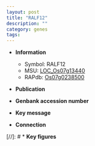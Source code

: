 ```yaml
---
layout: post
title: "RALF12"
description: ""
category: genes
tags: 
---
```


* **Information**  
    + Symbol: RALF12  
    + MSU: [LOC_Os07g13440](http://rice.uga.edu/cgi-bin/ORF_infopage.cgi?orf=LOC_Os07g13440)  
    + RAPdb: [Os07g0238500](http://rapdb.dna.affrc.go.jp/viewer/gbrowse_details/irgsp1?name=Os07g0238500)  

* **Publication**  

* **Genbank accession number**  

* **Key message**  

* **Connection**  

[//]: # * **Key figures**  


